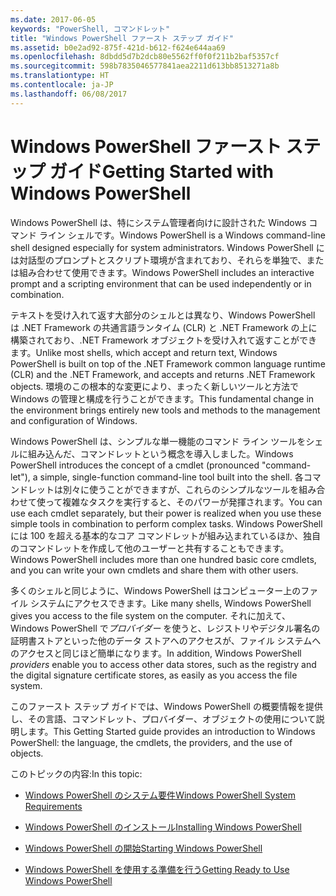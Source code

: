 ```yaml
---
ms.date: 2017-06-05
keywords: "PowerShell, コマンドレット"
title: "Windows PowerShell ファースト ステップ ガイド"
ms.assetid: b0e2ad92-875f-421d-b612-f624e644aa69
ms.openlocfilehash: 8dbdd5d7b2dcb80e5562ff0f0f211b2baf5357cf
ms.sourcegitcommit: 598b7835046577841aea2211d613bb8513271a8b
ms.translationtype: HT
ms.contentlocale: ja-JP
ms.lasthandoff: 06/08/2017
---
```

# <a name="getting-started-with-windows-powershell"></a><span data-ttu-id="a8982-103">Windows PowerShell ファースト ステップ ガイド</span><span class="sxs-lookup"><span data-stu-id="a8982-103">Getting Started with Windows PowerShell</span></span>
<span data-ttu-id="a8982-104">Windows PowerShell は、特にシステム管理者向けに設計された Windows コマンド ライン シェルです。</span><span class="sxs-lookup"><span data-stu-id="a8982-104">Windows PowerShell is a Windows command-line shell designed especially for system administrators.</span></span> <span data-ttu-id="a8982-105">Windows PowerShell には対話型のプロンプトとスクリプト環境が含まれており、それらを単独で、または組み合わせて使用できます。</span><span class="sxs-lookup"><span data-stu-id="a8982-105">Windows PowerShell includes an interactive prompt and a scripting environment that can be used independently or in combination.</span></span>

<span data-ttu-id="a8982-106">テキストを受け入れて返す大部分のシェルとは異なり、Windows PowerShell は .NET Framework の共通言語ランタイム (CLR) と .NET Framework の上に構築されており、.NET Framework オブジェクトを受け入れて返すことができます。</span><span class="sxs-lookup"><span data-stu-id="a8982-106">Unlike most shells, which accept and return text, Windows PowerShell is built on top of the .NET Framework common language runtime (CLR) and the .NET Framework, and accepts and returns .NET Framework objects.</span></span> <span data-ttu-id="a8982-107">環境のこの根本的な変更により、まったく新しいツールと方法で Windows の管理と構成を行うことができます。</span><span class="sxs-lookup"><span data-stu-id="a8982-107">This fundamental change in the environment brings entirely new tools and methods to the management and configuration of Windows.</span></span>

<span data-ttu-id="a8982-108">Windows PowerShell は、シンプルな単一機能のコマンド ライン ツールをシェルに組み込んだ、コマンドレットという概念を導入しました。</span><span class="sxs-lookup"><span data-stu-id="a8982-108">Windows PowerShell introduces the concept of a cmdlet (pronounced "command-let"), a simple, single-function command-line tool built into the shell.</span></span> <span data-ttu-id="a8982-109">各コマンドレットは別々に使うことができますが、これらのシンプルなツールを組み合わせて使って複雑なタスクを実行すると、そのパワーが発揮されます。</span><span class="sxs-lookup"><span data-stu-id="a8982-109">You can use each cmdlet separately, but their power is realized when you use these simple tools in combination to perform complex tasks.</span></span> <span data-ttu-id="a8982-110">Windows PowerShell には 100 を超える基本的なコア コマンドレットが組み込まれているほか、独自のコマンドレットを作成して他のユーザーと共有することもできます。</span><span class="sxs-lookup"><span data-stu-id="a8982-110">Windows PowerShell includes more than one hundred basic core cmdlets, and you can write your own cmdlets and share them with other users.</span></span>

<span data-ttu-id="a8982-111">多くのシェルと同じように、Windows PowerShell はコンピューター上のファイル システムにアクセスできます。</span><span class="sxs-lookup"><span data-stu-id="a8982-111">Like many shells, Windows PowerShell gives you access to the file system on the computer.</span></span> <span data-ttu-id="a8982-112">それに加えて、Windows PowerShell で*プロバイダー* を使うと、レジストリやデジタル署名の証明書ストアといった他のデータ ストアへのアクセスが、ファイル システムへのアクセスと同じほど簡単になります。</span><span class="sxs-lookup"><span data-stu-id="a8982-112">In addition, Windows PowerShell *providers* enable you to access other data stores, such as the registry and the digital signature certificate stores, as easily as you access the file system.</span></span>

<span data-ttu-id="a8982-113">このファースト ステップ ガイドでは、Windows PowerShell の概要情報を提供し、その言語、コマンドレット、プロバイダー、オブジェクトの使用について説明します。</span><span class="sxs-lookup"><span data-stu-id="a8982-113">This Getting Started guide provides an introduction to Windows PowerShell: the language, the cmdlets, the providers, and the use of objects.</span></span>

<span data-ttu-id="a8982-114">このトピックの内容:</span><span class="sxs-lookup"><span data-stu-id="a8982-114">In this topic:</span></span>

-   [<span data-ttu-id="a8982-115">Windows PowerShell のシステム要件</span><span class="sxs-lookup"><span data-stu-id="a8982-115">Windows PowerShell System Requirements</span></span>](../setup/Windows-PowerShell-System-Requirements.md)

-   [<span data-ttu-id="a8982-116">Windows PowerShell のインストール</span><span class="sxs-lookup"><span data-stu-id="a8982-116">Installing Windows PowerShell</span></span>](../setup/Installing-Windows-PowerShell.md)

-   [<span data-ttu-id="a8982-117">Windows PowerShell の開始</span><span class="sxs-lookup"><span data-stu-id="a8982-117">Starting Windows PowerShell</span></span>](../setup/Starting-Windows-PowerShell.md)

-   [<span data-ttu-id="a8982-118">Windows PowerShell を使用する準備を行う</span><span class="sxs-lookup"><span data-stu-id="a8982-118">Getting Ready to Use Windows PowerShell</span></span>](Getting-Ready-to-Use-Windows-PowerShell.md)

